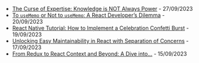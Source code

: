 
- [The Curse of Expertise: Knowledge is NOT Always Power](https://dev.to/barrymichaeldoyle/the-curse-of-expertise-knowledge-is-not-always-power-5dnp) - 27/09/2023
- [To `useMemo` or Not to `useMemo`: A React Developer’s Dilemma](https://dev.to/barrymichaeldoyle/to-usememo-or-not-to-usememo-a-react-developers-dilemma-36cd) - 20/09/2023
- [React Native Tutorial: How to Implement a Celebration Confetti Burst](https://dev.to/barrymichaeldoyle/react-native-tutorial-how-to-implement-a-celebration-confetti-burst-3if2) - 19/09/2023
- [Unlocking Easy Maintainability in React with Separation of Concerns](https://dev.to/barrymichaeldoyle/mastering-separation-of-concerns-in-react-with-custom-hooks-1e97) - 17/09/2023
- [From Redux to React Context and Beyond: A Dive into...](https://dev.to/barrymichaeldoyle/why-i-stopped-using-react-context-unveiling-a-better-path-5cf2) - 15/09/2023
